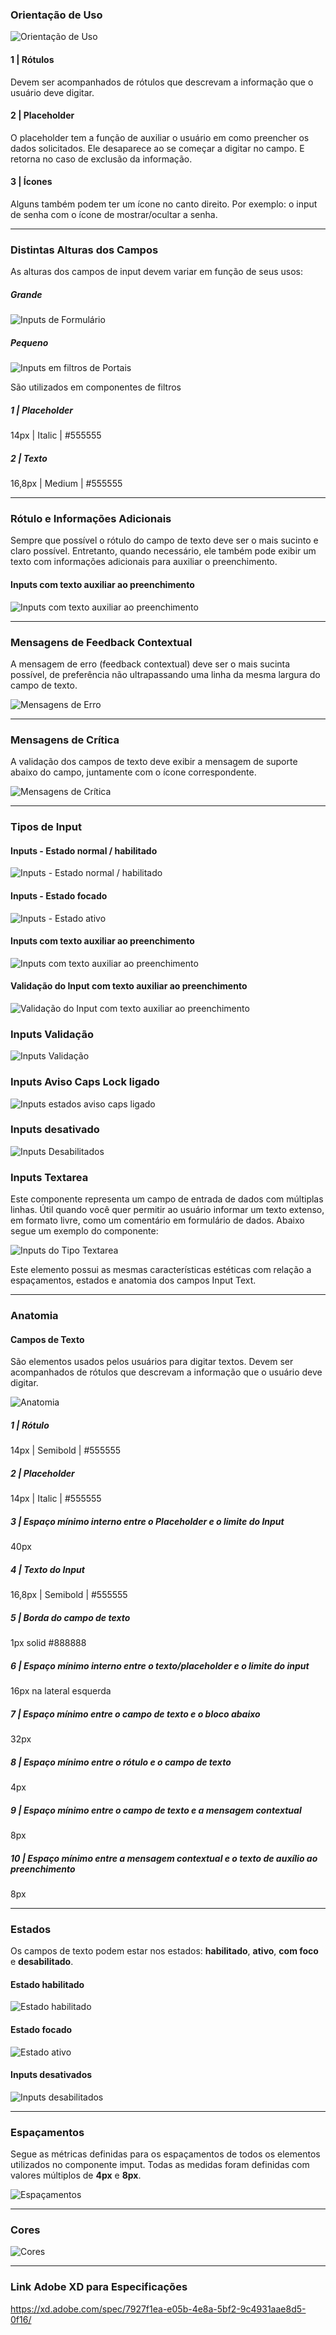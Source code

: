 ### Orientação de Uso

![Orientação de Uso](imagens/Input-Orientacao-de-Uso.png)

#### 1 | Rótulos

Devem ser acompanhados de rótulos que descrevam a informação que o usuário deve digitar.

#### 2 | Placeholder

O placeholder tem a função de auxiliar o usuário em como preencher os dados solicitados. Ele desaparece ao se começar a digitar no campo. E retorna no caso de exclusão da informação.

#### 3 | Ícones

Alguns também podem ter um ícone no canto direito. Por exemplo: o input de senha com o ícone de mostrar/ocultar a senha.

---

### Distintas Alturas dos Campos

As alturas dos campos de input devem variar em função de seus usos:

##### Grande

![Inputs de Formulário](imagens/Input-Distintas-Alturas-de-Campo-Grande.png)

##### Pequeno

![Inputs em filtros de Portais](imagens/Input-Distintas-Alturas-de-Campo-Pequeno.png)

São utilizados em componentes de filtros

##### 1 | Placeholder

14px | Italic | #555555

##### 2 | Texto

16,8px | Medium | #555555

---

### Rótulo e Informações Adicionais

Sempre que possível o rótulo do campo de texto deve ser o mais sucinto e claro possível. Entretanto, quando necessário, ele também pode exibir um texto com informações adicionais para auxiliar o preenchimento.

#### Inputs com texto auxiliar ao preenchimento

![Inputs com texto auxiliar ao preenchimento](imagens/Input-Com-texto-auxiliar-ao-preenchimento.png)

---

### Mensagens de Feedback Contextual

A mensagem de erro (feedback contextual) deve ser o mais sucinta possível, de preferência não ultrapassando uma linha da mesma largura do campo de texto.

![Mensagens de Erro](imagens/Input-Mensagens-de-Feedback-Contextual.png)

---

### Mensagens de Crítica

A validação dos campos de texto deve exibir a mensagem de suporte abaixo do campo, juntamente com o ícone correspondente.

![Mensagens de Crítica](imagens/Input-Mensagens-de-Crítica.png)

---

### Tipos de Input

#### Inputs - Estado normal / habilitado

![Inputs - Estado normal / habilitado](imagens/Input-Tipos-de-Input-Estado-Normal-Habilitado.png)

#### Inputs - Estado focado

![Inputs - Estado ativo](imagens/Input-Tipos-de-Input-Estado-Ativo.png)

#### Inputs com texto auxiliar ao preenchimento

![Inputs com texto auxiliar ao preenchimento](imagens/Input-Com-texto-auxiliar-ao-preenchimento-1.png)

#### Validação do Input com texto auxiliar ao preenchimento

![Validação do Input com texto auxiliar ao preenchimento](imagens/Input-Validação-do-Input-com-texto-auxiliar-ao-preenchimento.png)

### Inputs Validação

![Inputs Validação](imagens/Input-Mensagens-de-Feedback-Contextual.png)

### Inputs Aviso Caps Lock ligado

![Inputs estados aviso caps ligado](imagens/Input-Mensagens-de-Crítica.png)

### Inputs desativado

![Inputs Desabilitados](imagens/Input-Desabilitados.png)

### Inputs Textarea

Este componente representa um campo de entrada de dados com múltiplas linhas. Útil quando você quer permitir ao usuário informar um texto extenso, em formato livre, como um comentário em formulário de dados. Abaixo segue um exemplo do componente:

![Inputs do Tipo Textarea](imagens/Input-Textarea.png)

Este elemento possui as mesmas características estéticas com relação a espaçamentos, estados e anatomia dos campos Input Text.

---

### Anatomia

#### Campos de Texto

São elementos usados pelos usuários para digitar textos. Devem ser acompanhados de rótulos que descrevam a informação que o usuário deve digitar.

![Anatomia](imagens/Input-Anatomia.png)

##### 1 | Rótulo

14px | Semibold | #555555

##### 2 | Placeholder

14px | Italic | #555555

##### 3 | Espaço mínimo interno entre o Placeholder e o limite do Input

40px

##### 4 | Texto do Input

16,8px | Semibold | #555555

##### 5 | Borda do campo de texto

1px solid #888888

##### 6 | Espaço mínimo interno entre o texto/placeholder e o limite do input

16px na lateral esquerda

##### 7 | Espaço mínimo entre o campo de texto e o bloco abaixo

32px

##### 8 | Espaço mínimo entre o rótulo e o campo de texto

4px

##### 9 | Espaço mínimo entre o campo de texto e a mensagem contextual

8px

##### 10 | Espaço mínimo entre a mensagem contextual e o texto de auxílio ao preenchimento

8px

---

### Estados

Os campos de texto podem estar nos estados: **habilitado**, **ativo**, **com foco** e **desabilitado**.

#### Estado habilitado

![Estado habilitado](imagens/Input-Tipos-de-Input-Estado-Normal-Habilitado.png)

#### Estado focado

![Estado ativo](imagens/Input-Tipos-de-Input-Estado-Ativo.png)

#### Inputs desativados

![Inputs desabilitados](imagens/Input-Desabilitados.png)

---

### Espaçamentos

Segue as métricas definidas para os espaçamentos de todos os elementos utilizados no componente imput. Todas as medidas foram definidas com valores múltiplos de **4px** e **8px**.

![Espaçamentos](imagens/Input-Espaçamentos.png)

---

### Cores

![Cores](imagens/Input-Cores.png)

---

### Link Adobe XD para Especificações

https://xd.adobe.com/spec/7927f1ea-e05b-4e8a-5bf2-9c4931aae8d5-0f16/
